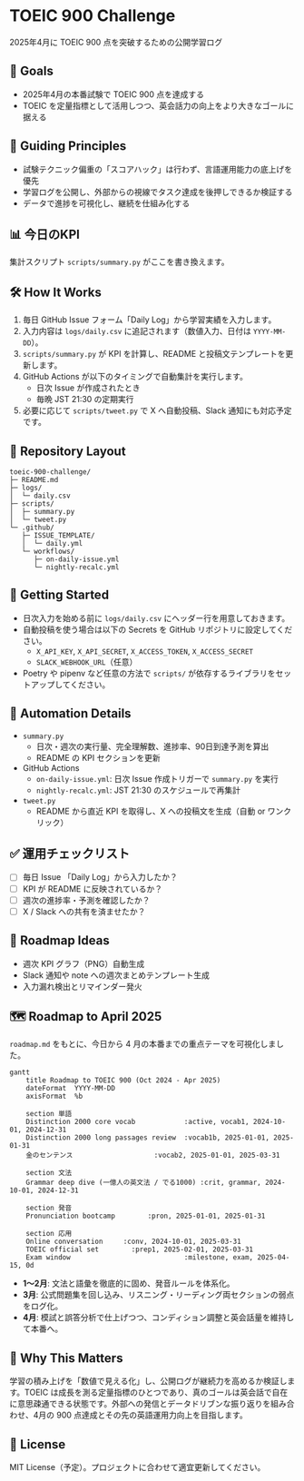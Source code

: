 # TOEIC 900 Challenge

2025年4月に TOEIC 900 点を突破するための公開学習ログ

## 🎯 Goals
- 2025年4月の本番試験で TOEIC 900 点を達成する
- TOEIC を定量指標として活用しつつ、英会話力の向上をより大きなゴールに据える

## 🧭 Guiding Principles
- 試験テクニック偏重の「スコアハック」は行わず、言語運用能力の底上げを優先
- 学習ログを公開し、外部からの視線でタスク達成を後押しできるか検証する
- データで進捗を可視化し、継続を仕組み化する

## 📊 今日のKPI
<!--KPIS-->
集計スクリプト `scripts/summary.py` がここを書き換えます。
<!--/KPIS-->

## 🛠️ How It Works
1. 毎日 GitHub Issue フォーム「Daily Log」から学習実績を入力します。
2. 入力内容は `logs/daily.csv` に追記されます（数値入力、日付は `YYYY-MM-DD`）。
3. `scripts/summary.py` が KPI を計算し、README と投稿文テンプレートを更新します。
4. GitHub Actions が以下のタイミングで自動集計を実行します。
   - 日次 Issue が作成されたとき
   - 毎晩 JST 21:30 の定期実行
5. 必要に応じて `scripts/tweet.py` で X へ自動投稿、Slack 通知にも対応予定です。

## 📂 Repository Layout
```
toeic-900-challenge/
├─ README.md
├─ logs/
│  └─ daily.csv
├─ scripts/
│  ├─ summary.py
│  └─ tweet.py
└─ .github/
   ├─ ISSUE_TEMPLATE/
   │  └─ daily.yml
   └─ workflows/
      ├─ on-daily-issue.yml
      └─ nightly-recalc.yml
```

## 🚀 Getting Started
- 日次入力を始める前に `logs/daily.csv` にヘッダー行を用意しておきます。
- 自動投稿を使う場合は以下の Secrets を GitHub リポジトリに設定してください。
  - `X_API_KEY`, `X_API_SECRET`, `X_ACCESS_TOKEN`, `X_ACCESS_SECRET`
  - `SLACK_WEBHOOK_URL`（任意）
- Poetry や pipenv など任意の方法で `scripts/` が依存するライブラリをセットアップしてください。

## 🧪 Automation Details
- `summary.py`
  - 日次・週次の実行量、完全理解数、進捗率、90日到達予測を算出
  - README の KPI セクションを更新
- GitHub Actions
  - `on-daily-issue.yml`: 日次 Issue 作成トリガーで `summary.py` を実行
  - `nightly-recalc.yml`: JST 21:30 のスケジュールで再集計
- `tweet.py`
  - README から直近 KPI を取得し、X への投稿文を生成（自動 or ワンクリック）

## ✅ 運用チェックリスト
- [ ] 毎日 Issue 「Daily Log」から入力したか？
- [ ] KPI が README に反映されているか？
- [ ] 週次の進捗率・予測を確認したか？
- [ ] X / Slack への共有を済ませたか？

## 📌 Roadmap Ideas
- 週次 KPI グラフ（PNG）自動生成
- Slack 通知や note への週次まとめテンプレート生成
- 入力漏れ検出とリマインダー発火

## 🗺️ Roadmap to April 2025
`roadmap.md` をもとに、今日から 4 月の本番までの重点テーマを可視化しました。

```mermaid
gantt
    title Roadmap to TOEIC 900 (Oct 2024 - Apr 2025)
    dateFormat  YYYY-MM-DD
    axisFormat  %b

    section 単語
    Distinction 2000 core vocab            :active, vocab1, 2024-10-01, 2024-12-31
    Distinction 2000 long passages review  :vocab1b, 2025-01-01, 2025-01-31
    金のセンテンス                    :vocab2, 2025-01-01, 2025-03-31

    section 文法
    Grammar deep dive (一億人の英文法 / でる1000) :crit, grammar, 2024-10-01, 2024-12-31

    section 発音
    Pronunciation bootcamp        :pron, 2025-01-01, 2025-01-31

    section 応用
    Online conversation     :conv, 2024-10-01, 2025-03-31
    TOEIC official set        :prep1, 2025-02-01, 2025-03-31
    Exam window                            :milestone, exam, 2025-04-15, 0d
```

- **1〜2月**: 文法と語彙を徹底的に固め、発音ルールを体系化。
- **3月**: 公式問題集を回し込み、リスニング・リーディング両セクションの弱点をログ化。
- **4月**: 模試と誤答分析で仕上げつつ、コンディション調整と英会話量を維持して本番へ。

## 🧠 Why This Matters
学習の積み上げを「数値で見える化」し、公開ログが継続力を高めるか検証します。TOEIC は成長を測る定量指標のひとつであり、真のゴールは英会話で自在に意思疎通できる状態です。外部への発信とデータドリブンな振り返りを組み合わせ、4月の 900 点達成とその先の英語運用力向上を目指します。

## 📄 License
MIT License（予定）。プロジェクトに合わせて適宜更新してください。
